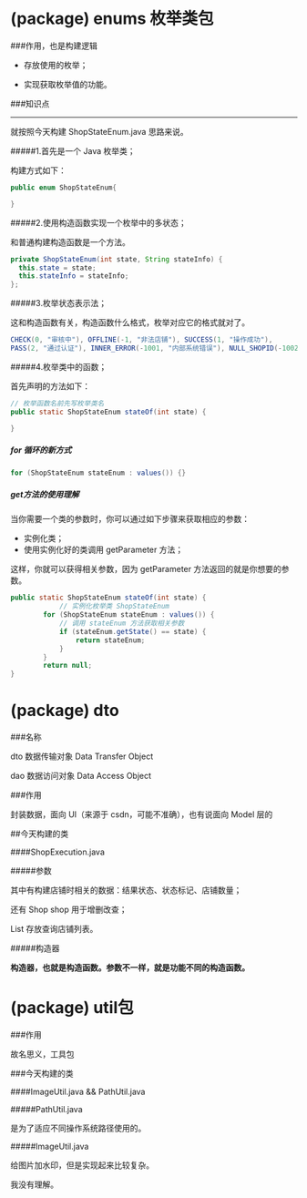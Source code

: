 # (package) enums 枚举类包

###作用，也是构建逻辑

- 存放使用的枚举；

- 实现获取枚举值的功能。



###知识点

****

就按照今天构建 ShopStateEnum.java 思路来说。

#####1.首先是一个 Java 枚举类；

构建方式如下：

```java
public enum ShopStateEnum{

}
```



#####2.使用构造函数实现一个枚举中的多状态；

和普通构建构造函数是一个方法。

```java
private ShopStateEnum(int state, String stateInfo) {
  this.state = state;
  this.stateInfo = stateInfo;
};
```



#####3.枚举状态表示法；

这和构造函数有关，构造函数什么格式，枚举对应它的格式就对了。

```java
CHECK(0, "审核中"), OFFLINE(-1, "非法店铺"), SUCCESS(1, "操作成功"),
PASS(2, "通过认证"), INNER_ERROR(-1001, "内部系统错误"), NULL_SHOPID(-1002, "ShopId为空");
```



#####4.枚举类中的函数；

首先声明的方法如下：

```java
// 枚举函数名前先写枚举类名
public static ShopStateEnum stateOf(int state) {

}
```



##### for 循环的新方式

```java
for (ShopStateEnum stateEnum : values()) {}
```



##### get方法的使用理解

当你需要一个类的参数时，你可以通过如下步骤来获取相应的参数：

- 实例化类；
- 使用实例化好的类调用 getParameter 方法；

这样，你就可以获得相关参数，因为 getParameter 方法返回的就是你想要的参数。

```java
public static ShopStateEnum stateOf(int state) {
  			// 实例化枚举类 ShopStateEnum
        for (ShopStateEnum stateEnum : values()) {
            // 调用 stateEnum 方法获取相关参数
            if (stateEnum.getState() == state) {
                return stateEnum;
            }
        }
        return null;
}
```





# (package) dto 

###名称

dto 数据传输对象 Data Transfer Object

dao 数据访问对象 Data Access Object

###作用

封装数据，面向 UI（来源于 csdn，可能不准确），也有说面向 Model 层的



##今天构建的类 

####ShopExecution.java

#####参数

其中有构建店铺时相关的数据：结果状态、状态标记、店铺数量；

还有 Shop shop 用于增删改查；

List<Shop> 存放查询店铺列表。



#####构造器

**构造器，也就是构造函数。参数不一样，就是功能不同的构造函数。**



# (package) util包

###作用

故名思义，工具包



###今天构建的类

####ImageUtil.java && PathUtil.java

#####PathUtil.java

是为了适应不同操作系统路径使用的。



#####ImageUtil.java

给图片加水印，但是实现起来比较复杂。

我没有理解。